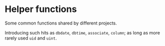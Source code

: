 # Helper functions
Some common functions shared by different projects.

Introducing such hits as `dbdate`, `dbtime`, `associate`, `column`; as long
as more rarely used `uid` and `uint`. 
